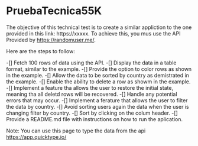 # PruebaTecnica55K
The objective of this technical test is to create a similar appliction to the one provided in this link:
https://xxxxx. To achieve this, you mus use the API Provided by https://randomuser.me/.

Here are the steps to follow:

-[] Fetch 100 rows of data using the API.
-[] Display the data in a table format, similar to the example.
-[] Provide the option to color rows as shown in the example.
-[] Allow the data to be sorted by country as demistrated in the example.
-[] Enable the ability to delete a row as showm in the example.
-[] Implement a feature tha allows the user to restore the initial state, meaning tha all deletd rows will
    be recovered.
-[] Handle any potential errors that may occur.
-[] Implement a ferature that allows the user to filter the data by country.
-[] Avoid sorting users again the data when the user is changing filter by country.
-[] Sort by clicking on the colum header.
-[] Provide a README.md file with instructions on how to run the aplication.

Note:
You can use this page to type the data
from the api
https://app.quicktype.io/ 

